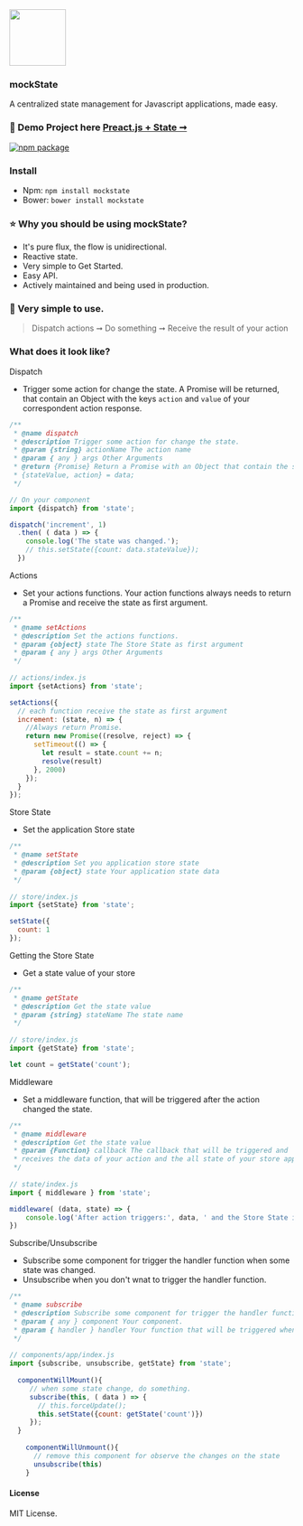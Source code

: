 <img with="100" height="100" src="https://github.com/luisvinicius167/state/blob/master/img/state-logo.png?raw=true"/> 
<h3 color="#333">mockState</h3>
 A centralized state management for Javascript applications, made easy. <br/>

### :information_desk_person: Demo Project here [Preact.js + State ➞](http://state-preact.surge.sh/)<br/>
[![npm package](https://img.shields.io/badge/npm-0.0.1-blue.svg)](https://www.npmjs.com/package/state)

### Install
* Npm: ``` npm install mockstate ```
* Bower: ``` bower install mockstate ```

### :star: Why you should be using mockState?
 * It's pure flux, the flow is unidirectional.
 * Reactive state.
 * Very simple to Get Started.
 * Easy API.
 * Actively maintained and being used in production.
 
### :raised_hands: Very simple to use.
 > Dispatch actions ➞ Do something  ➞ Receive the result of your action


### What does it look like?

Dispatch
 * Trigger some action for change the state. A Promise will be returned, that contain an Object with the keys ``action`` and ``value`` of your correspondent action response.
```javascript
/**
 * @name dispatch
 * @description Trigger some action for change the state.
 * @param {string} actionName The action name
 * @param { any } args Other Arguments
 * @return {Promise} Return a Promise with an Object that contain the stateValue and action. 
 * {stateValue, action} = data;
 */

// On your component
import {dispatch} from 'state';

dispatch('increment', 1)
  .then( ( data ) => {
    console.log('The state was changed.');
    // this.setState({count: data.stateValue});
  })
```

Actions
 * Set your actions functions. Your action functions always needs to return a Promise and receive the state as first argument.
```javascript
/**
 * @name setActions
 * @description Set the actions functions.
 * @param {object} state The Store State as first argument
 * @param { any } args Other Arguments
 */
 
// actions/index.js
import {setActions} from 'state';

setActions({
  // each function receive the state as first argument
  increment: (state, n) => {
    //Always return Promise.
    return new Promise((resolve, reject) => {
      setTimeout(() => {
        let result = state.count += n;
        resolve(result)
      }, 2000)
    });
  }
});
```

Store State
 * Set the application Store state
```javascript
/**
 * @name setState
 * @description Set you application store state
 * @param {object} state Your application state data
 */
 
// store/index.js
import {setState} from 'state';

setState({
  count: 1
});
```

Getting the Store State
 * Get a state value of your store
```javascript
/**
 * @name getState
 * @description Get the state value
 * @param {string} stateName The state name
 */
 
// store/index.js
import {getState} from 'state';

let count = getState('count');
```

Middleware
 * Set a middleware function, that will be triggered after the action changed the state.
```javascript
/**
 * @name middleware
 * @description Get the state value
 * @param {Function} callback The callback that will be triggered and
 * receives the data of your action and the all state of your store application.
 */
 
// state/index.js
import { middleware } from 'state';

middleware( (data, state) => {
    console.log('After action triggers:', data, ' and the Store State is: ', state);
})
```

Subscribe/Unsubscribe
 * Subscribe some component for trigger the handler function when some state was changed. 
 * Unsubscribe when you don't wnat to trigger the handler function.
```javascript
/**
 * @name subscribe
 * @description Subscribe some component for trigger the handler function when some state was changed.
 * @param { any } component Your component.
 * @param { handler } handler Your function that will be triggered when some state change.
 */
 
// components/app/index.js
import {subscribe, unsubscribe, getState} from 'state';
  
  componentWillMount(){
     // when some state change, do something.
     subscribe(this, ( data ) => {
       // this.forceUpdate();
       this.setState({count: getState('count')})
     });
  }
  
    componentWillUnmount(){
      // remove this component for observe the changes on the state
      unsubscribe(this)
    }
```

#### License
MIT License.

